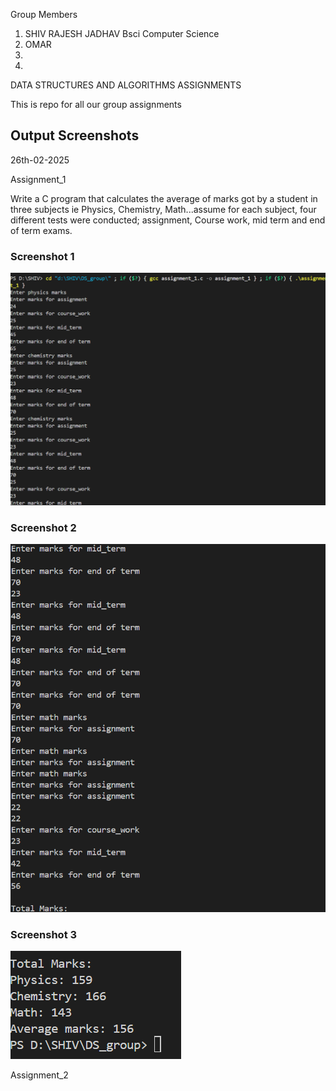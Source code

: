 Group Members
1. SHIV RAJESH JADHAV  Bsci Computer Science
2. OMAR 
3.
4.
DATA STRUCTURES AND ALGORITHMS ASSIGNMENTS

This is repo for all our group assignments



## Output Screenshots

26th-02-2025

Assignment_1 

 Write a C program that calculates the average of marks got by a student in three subjects ie Physics, Chemistry, Math...assume for each subject, four different tests were conducted; assignment, Course work, mid term and end of term exams.


### Screenshot 1
![Description](screenshots/Screenshot_2025-03-03_222628.png)

### Screenshot 2  
![Description](screenshots/Screenshot_2025-03-03_222729.png)

### Screenshot 3  
![Description](screenshots/Screenshot_2025-03-03_222753.png)

Assignment_2
